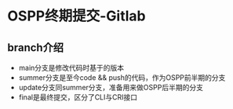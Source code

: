 # OSPP终期提交-Gitlab

## branch介绍
* main分支是修改代码时基于的版本
* summer分支是至今code && push的代码，作为OSPP前半期的分支
* update分支同summer分支，准备用来做OSPP后半期的分支
* final是最终提交，区分了CLI与CRI接口
